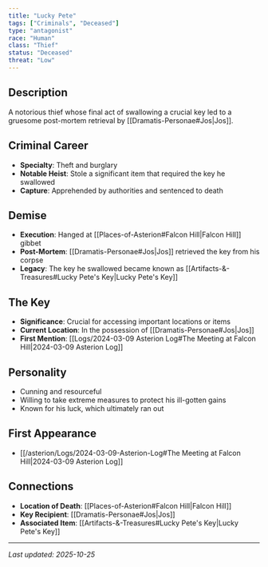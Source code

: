 ```yaml
---
title: "Lucky Pete"
tags: ["Criminals", "Deceased"]
type: "antagonist"
race: "Human"
class: "Thief"
status: "Deceased"
threat: "Low"
---
```


## Description
A notorious thief whose final act of swallowing a crucial key led to a gruesome post-mortem retrieval by [[Dramatis-Personae#Jos|Jos]].

## Criminal Career
- **Specialty**: Theft and burglary
- **Notable Heist**: Stole a significant item that required the key he swallowed
- **Capture**: Apprehended by authorities and sentenced to death

## Demise
- **Execution**: Hanged at [[Places-of-Asterion#Falcon Hill|Falcon Hill]] gibbet
- **Post-Mortem**: [[Dramatis-Personae#Jos|Jos]] retrieved the key from his corpse
- **Legacy**: The key he swallowed became known as [[Artifacts-&-Treasures#Lucky Pete's Key|Lucky Pete's Key]]

## The Key
- **Significance**: Crucial for accessing important locations or items
- **Current Location**: In the possession of [[Dramatis-Personae#Jos|Jos]]
- **First Mention**: [[Logs/2024-03-09 Asterion Log#The Meeting at Falcon Hill|2024-03-09 Asterion Log]]

## Personality
- Cunning and resourceful
- Willing to take extreme measures to protect his ill-gotten gains
- Known for his luck, which ultimately ran out

## First Appearance
- [[/asterion/Logs/2024-03-09-Asterion-Log#The Meeting at Falcon Hill|2024-03-09 Asterion Log]]

## Connections
- **Location of Death**: [[Places-of-Asterion#Falcon Hill|Falcon Hill]]
- **Key Recipient**: [[Dramatis-Personae#Jos|Jos]]
- **Associated Item**: [[Artifacts-&-Treasures#Lucky Pete's Key|Lucky Pete's Key]]

---

*Last updated: 2025-10-25*
